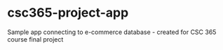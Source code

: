 # csc365-project-app
Sample app connecting to e-commerce database - created for CSC 365 course final project
